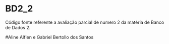 # BD2_2
Código fonte referente a avaliação parcial de numero 2 da matéria de Banco de Dados 2.

#Aline Alflen e Gabriel Bertollo dos Santos
